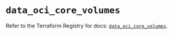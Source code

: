 # `data_oci_core_volumes`

Refer to the Terraform Registry for docs: [`data_oci_core_volumes`](https://registry.terraform.io/providers/oracle/oci/6.18.0/docs/data-sources/core_volumes).
